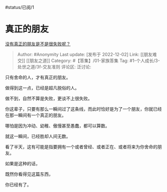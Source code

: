 #status/已阅/1

# 真正的朋友

[没有真正的朋友是不是很失败呢？](https://www.zhihu.com/question/568983457/answer/2783626399)

> Author: #Anonymity
> Last update: [发布于 2022-12-02]
> Link: [[朋友难交]] [[朋友之道]]
> Category: #【答集】/01-家族答集
> Tag: #1-个人成长/3-处世之道/3f-交友准则
> 评论区:
> 泛讨论:

只有舍命的人，才有真正的朋友。

做得到这一点，已经是超凡脱俗的人。

做不到，自然不算是失败，更谈不上很失败。

你这辈子，只要有那么一瞬间过了这条线，而此时恰好是为了一个朋友，你就已经在那一瞬间有一个真正的朋友。

哪怕是因为冲动、幼稚、傲慢甚至愚蠢，都可以算数。

就这一瞬间，已经胜却人间无数。

看了半天，这有可能是指要拥有一个或者曾经、或者正在、或者将来为你舍命的朋友。

如果是这种的话，

既然你看得见这篇东西，

你已经有了。

